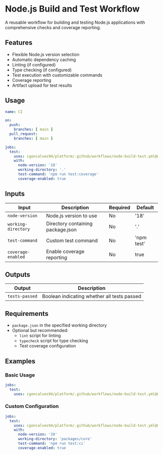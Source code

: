 # Node.js Build and Test Workflow

A reusable workflow for building and testing Node.js applications with comprehensive checks and coverage reporting.

## Features

- Flexible Node.js version selection
- Automatic dependency caching
- Linting (if configured)
- Type checking (if configured)
- Test execution with customizable commands
- Coverage reporting
- Artifact upload for test results

## Usage

```yaml
name: CI

on:
  push:
    branches: [ main ]
  pull_request:
    branches: [ main ]

jobs:
  test:
    uses: cgoncalves94/platform/.github/workflows/node-build-test.yml@main
    with:
      node-version: '18'
      working-directory: '.'
      test-command: 'npm run test:coverage'
      coverage-enabled: true
```

## Inputs

| Input | Description | Required | Default |
|-------|-------------|----------|---------|
| `node-version` | Node.js version to use | No | '18' |
| `working-directory` | Directory containing package.json | No | '.' |
| `test-command` | Custom test command | No | 'npm test' |
| `coverage-enabled` | Enable coverage reporting | No | true |

## Outputs

| Output | Description |
|--------|-------------|
| `tests-passed` | Boolean indicating whether all tests passed |

## Requirements

- `package.json` in the specified working directory
- Optional but recommended:
  - `lint` script for linting
  - `typecheck` script for type checking
  - Test coverage configuration

## Examples

### Basic Usage
```yaml
jobs:
  test:
    uses: cgoncalves94/platform/.github/workflows/node-build-test.yml@main
```

### Custom Configuration
```yaml
jobs:
  test:
    uses: cgoncalves94/platform/.github/workflows/node-build-test.yml@main
    with:
      node-version: '20'
      working-directory: 'packages/core'
      test-command: 'npm run test:ci'
      coverage-enabled: true
```
